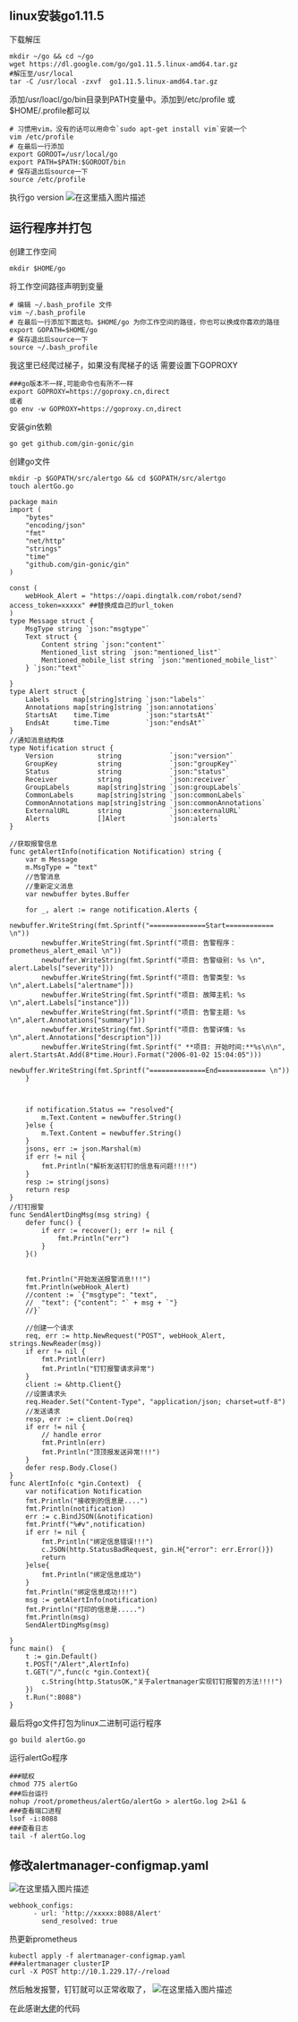 ## linux安装go1.11.5
下载解压
```
mkdir ~/go && cd ~/go
wget https://dl.google.com/go/go1.11.5.linux-amd64.tar.gz
#解压至/usr/local
tar -C /usr/local -zxvf  go1.11.5.linux-amd64.tar.gz
```
添加/usr/loacl/go/bin目录到PATH变量中。添加到/etc/profile 或$HOME/.profile都可以
```
# 习惯用vim，没有的话可以用命令`sudo apt-get install vim`安装一个
vim /etc/profile
# 在最后一行添加
export GOROOT=/usr/local/go
export PATH=$PATH:$GOROOT/bin
# 保存退出后source一下
source /etc/profile
```
执行go version
![在这里插入图片描述](https://img-blog.csdnimg.cn/0ee550e1c0b14ea99b4f4433a0347855.png)
## 运行程序并打包
创建工作空间
```
mkdir $HOME/go
```
将工作空间路径声明到变量
```
# 编辑 ~/.bash_profile 文件
vim ~/.bash_profile
# 在最后一行添加下面这句。$HOME/go 为你工作空间的路径，你也可以换成你喜欢的路径
export GOPATH=$HOME/go
# 保存退出后source一下
source ~/.bash_profile
```
我这里已经爬过梯子，如果没有爬梯子的话 需要设置下GOPROXY
```
###go版本不一样,可能命令也有所不一样
export GOPROXY=https://goproxy.cn,direct
或者
go env -w GOPROXY=https://goproxy.cn,direct
```
安装gin依赖
```
go get github.com/gin-gonic/gin
```
创建go文件
```
mkdir -p $GOPATH/src/alertgo && cd $GOPATH/src/alertgo
touch alertGo.go
```
```
package main
import (
	"bytes"
	"encoding/json"
	"fmt"
	"net/http"
	"strings"
	"time"
	"github.com/gin-gonic/gin"
)

const (
	webHook_Alert = "https://oapi.dingtalk.com/robot/send?access_token=xxxxx" ##替换成自己的url_token 
)
type Message struct {
	MsgType string `json:"msgtype"`
	Text struct {
		Content string `json:"content"`
		Mentioned_list string `json:"mentioned_list"`
		Mentioned_mobile_list string `json:"mentioned_mobile_list"`
	} `json:"text"`

}
type Alert struct {
	Labels      map[string]string `json:"labels"`
	Annotations map[string]string `json:annotations`
	StartsAt    time.Time         `json:"startsAt"`
	EndsAt      time.Time         `json:"endsAt"`
}
//通知消息结构体
type Notification struct {
	Version           string            `json:"version"`
	GroupKey          string            `json:"groupKey"`
	Status            string            `json:"status"`
	Receiver          string            `json:receiver`
	GroupLabels       map[string]string `json:groupLabels`
	CommonLabels      map[string]string `json:commonLabels`
	CommonAnnotations map[string]string `json:commonAnnotations`
	ExternalURL       string            `json:externalURL`
	Alerts            []Alert           `json:alerts`
}

//获取报警信息
func getAlertInfo(notification Notification) string {
	var m Message
	m.MsgType = "text"
	//告警消息
	//重新定义消息
	var newbuffer bytes.Buffer

	for _, alert := range notification.Alerts {
		newbuffer.WriteString(fmt.Sprintf("==============Start============ \n"))
		newbuffer.WriteString(fmt.Sprintf("项目: 告警程序：prometheus_alert_email \n"))
		newbuffer.WriteString(fmt.Sprintf("项目: 告警级别: %s \n", alert.Labels["severity"]))
		newbuffer.WriteString(fmt.Sprintf("项目: 告警类型: %s \n",alert.Labels["alertname"]))
		newbuffer.WriteString(fmt.Sprintf("项目: 故障主机: %s \n",alert.Labels["instance"]))
		newbuffer.WriteString(fmt.Sprintf("项目: 告警主题: %s \n",alert.Annotations["summary"]))
		newbuffer.WriteString(fmt.Sprintf("项目: 告警详情: %s \n",alert.Annotations["description"]))
		newbuffer.WriteString(fmt.Sprintf(" **项目: 开始时间:**%s\n\n", alert.StartsAt.Add(8*time.Hour).Format("2006-01-02 15:04:05")))
                newbuffer.WriteString(fmt.Sprintf("==============End============ \n"))
	}



	if notification.Status == "resolved"{
		m.Text.Content = newbuffer.String()
	}else {
		m.Text.Content = newbuffer.String()
	}
	jsons, err := json.Marshal(m)
	if err != nil {
		fmt.Println("解析发送钉钉的信息有问题!!!!")
	}
	resp := string(jsons)
	return resp
}
//钉钉报警
func SendAlertDingMsg(msg string) {
	defer func() {
		if err := recover(); err != nil {
			fmt.Println("err")
		}
	}()


	fmt.Println("开始发送报警消息!!!")
	fmt.Println(webHook_Alert)
	//content := `{"msgtype": "text",
	//	"text": {"content": "` + msg + `"}
	//}`

	//创建一个请求
	req, err := http.NewRequest("POST", webHook_Alert, strings.NewReader(msg))
	if err != nil {
		fmt.Println(err)
		fmt.Println("钉钉报警请求异常")
	}
	client := &http.Client{}
	//设置请求头
	req.Header.Set("Content-Type", "application/json; charset=utf-8")
	//发送请求
	resp, err := client.Do(req)
	if err != nil {
		// handle error
		fmt.Println(err)
		fmt.Println("顶顶报发送异常!!!")
	}
	defer resp.Body.Close()
}
func AlertInfo(c *gin.Context)  {
	var notification Notification
	fmt.Println("接收到的信息是....")
	fmt.Println(notification)
	err := c.BindJSON(&notification)
	fmt.Printf("%#v",notification)
	if err != nil {
		fmt.Println("绑定信息错误!!!")
		c.JSON(http.StatusBadRequest, gin.H{"error": err.Error()})
		return
	}else{
		fmt.Println("绑定信息成功")
	}
	fmt.Println("绑定信息成功!!!")
	msg := getAlertInfo(notification)
	fmt.Println("打印的信息是.....")
	fmt.Println(msg)
	SendAlertDingMsg(msg)

}
func main()  {
	t := gin.Default()
	t.POST("/Alert",AlertInfo)
	t.GET("/",func(c *gin.Context){
		c.String(http.StatusOK,"关于alertmanager实现钉钉报警的方法!!!!")
	})
	t.Run(":8088")
}

```
最后将go文件打包为linux二进制可运行程序
```
go build alertGo.go
```
运行alertGo程序
```
###赋权
chmod 775 alertGo
###后台运行
nohup /root/prometheus/alertGo/alertGo > alertGo.log 2>&1 &
###查看端口进程
lsof -i:8088
###查看日志
tail -f alertGo.log 
```

## 修改alertmanager-configmap.yaml
![在这里插入图片描述](https://img-blog.csdnimg.cn/a516c430f9564610aae3e311fb999fd0.png?x-oss-process=image/watermark,type_ZmFuZ3poZW5naGVpdGk,shadow_10,text_aHR0cHM6Ly9ibG9nLmNzZG4ubmV0L3dlaXhpbl80NTUwOTU4Mg==,size_16,color_FFFFFF,t_70)

```
webhook_configs:
      - url: 'http://xxxxx:8088/Alert'
        send_resolved: true
```
热更新prometheus
```
kubectl apply -f alertmanager-configmap.yaml
###alertmanager clusterIP
curl -X POST http://10.1.229.17/-/reload  
```

然后触发报警，钉钉就可以正常收取了，
![在这里插入图片描述](https://img-blog.csdnimg.cn/dfbbf2efe4b446c1bc71a20a54855180.png?x-oss-process=image/watermark,type_ZmFuZ3poZW5naGVpdGk,shadow_10,text_aHR0cHM6Ly9ibG9nLmNzZG4ubmV0L3dlaXhpbl80NTUwOTU4Mg==,size_16,color_FFFFFF,t_70)


在此感谢[大佬](https://blog.51cto.com/luoguoling)的代码
